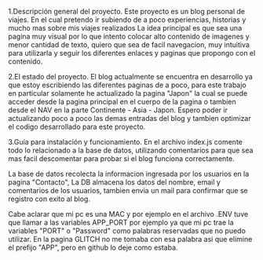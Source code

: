 1.Descripción general del proyecto.
Este proyecto es un blog personal de viajes. En el cual pretendo ir subiendo de a poco experiencias, historias y mucho mas sobre mis 
viajes realizados
La idea principal es que sea una pagina muy visual por lo que intento colocar alto contenido de imagenes y menor cantidad de texto,
quiero que sea de facil navegacion, muy intuitiva para utilizarla y seguir los diferentes enlaces y paginas que propongo con el contenido.

2.El estado del proyecto.
 El blog actualmente se encuentra en desarrollo ya que estoy escribiendo las diferentes paginas de a poco,
 para este trabajo en particular solamente he actualizado la pagina "Japon" la cual se puede acceder
 desde la pagina principal en el cuerpo de la pagina o tambien desde el NAV en la parte Continente - Asia - Japon.
 Espero poder ir actualizando poco a poco las demas entradas del blog y tambien optimizar el codigo desarrollado para este proyecto.

3.Guía para instalación y funcionamiento. 
En el archivo index.js comente todo lo relacionado a la base de datos, utilizando comentarios para que sea mas facil descomentar para probar si el blog funciona correctamente.

La base de datos recolecta la informacion ingresada por los usuarios en la pagina "Contacto", La DB almacena los datos del nombre, email y comentarios de los usuarios, tambien envia un mail para confirmar que se registro con exito al blog.

Cabe aclarar que mi pc es una MAC y por ejemplo en el archivo .ENV
tuve que llamar a las variables APP_PORT por ejemplo
ya que mi pc trae la variables "PORT" o "Password" como palabras
reservadas que no puedo utilizar. En la pagina GLITCH
no me tomaba con esa palabra asi que elimine el prefijo "APP", pero en github lo deje como estaba.